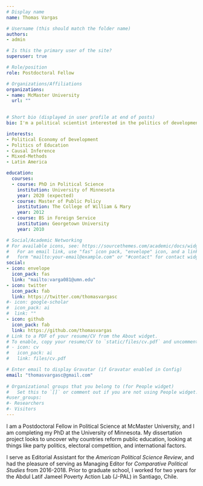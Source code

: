 ```yaml
---
# Display name
name: Thomas Vargas

# Username (this should match the folder name)
authors:
- admin

# Is this the primary user of the site?
superuser: true

# Role/position
role: Postdoctoral Fellow

# Organizations/Affiliations
organizations:
- name: McMaster University
  url: ""
  

# Short bio (displayed in user profile at end of posts)
bio: I'm a political scientist interested in the politics of development, education, and social policy in the developing world.

interests:
- Political Economy of Development
- Politics of Education
- Causal Inference 
- Mixed-Methods 
- Latin America

education:
  courses:
  - course: PhD in Political Science
    institution: University of Minnesota
    year: 2020 (expected)
  - course: Master of Public Policy 
    institution: The College of William & Mary
    year: 2012
  - course: BS in Foreign Service
    institution: Georgetown University
    year: 2010

# Social/Academic Networking
# For available icons, see: https://sourcethemes.com/academic/docs/widgets/#icons
#   For an email link, use "fas" icon pack, "envelope" icon, and a link in the
#   form "mailto:your-email@example.com" or "#contact" for contact widget.
social:
- icon: envelope
  icon_pack: fas
  link: "mailto:varga081@umn.edu"
- icon: twitter
  icon_pack: fab
  link: https://twitter.com/thomasvargasc
#- icon: google-scholar
#  icon_pack: ai
#  link: ""
- icon: github
  icon_pack: fab
  link: https://github.com/thomasvargas
# Link to a PDF of your resume/CV from the About widget.
# To enable, copy your resume/CV to `static/files/cv.pdf` and uncomment the lines below.  
# - icon: cv
#   icon_pack: ai
#   link: files/cv.pdf

# Enter email to display Gravatar (if Gravatar enabled in Config)
email: "thomasvargasc@gmail.com"
  
# Organizational groups that you belong to (for People widget)
#   Set this to `[]` or comment out if you are not using People widget.  
#user_groups:
#- Researchers
#- Visitors
---
```


I am a Postdoctoral Fellow in Political Science at McMaster University, and I am completing my PhD at the University of Minnesota. My dissertation project looks to uncover why countries reform public education, looking at things like party politics, electoral competition, and international factors. 

I serve as Editorial Assistant for the *American Political Science Review*, and had the pleasure of serving as Managing Editor for *Comparative Political Studies* from 2016-2018. Prior to graduate school, I worked for two years for the Abdul Latif Jameel Poverty Action Lab (J-PAL) in Santiago, Chile. 
